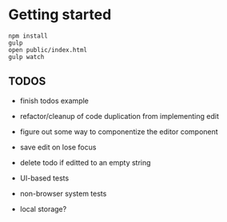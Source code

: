 # Getting started

```
npm install
gulp 
open public/index.html
gulp watch
```

## TODOS
- finish todos example
 - refactor/cleanup of code duplication from implementing edit
 - figure out some way to componentize the editor component

 - save edit on lose focus
 - delete todo if editted to an empty string

 - UI-based tests
 - non-browser system tests
 - local storage?

